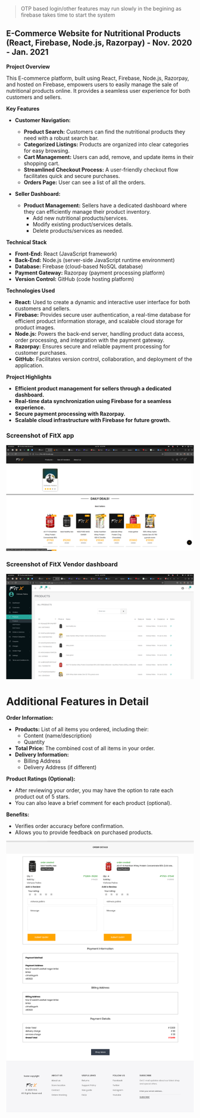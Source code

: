 > OTP based login/other features may run slowly in the begining as firebase takes time to start the system

## E-Commerce Website for Nutritional Products (React, Firebase, Node.js, Razorpay) - Nov. 2020 - Jan. 2021

**Project Overview**

This E-commerce platform, built using React, Firebase, Node.js, Razorpay, and hosted on Firebase, empowers users to easily manage the sale of nutritional products online. It provides a seamless user experience for both customers and sellers.

**Key Features**

* **Customer Navigation:**
  * **Product Search:** Customers can find the nutritional products they need with a robust search bar.
  * **Categorized Listings:** Products are organized into clear categories for easy browsing.
  * **Cart Management:** Users can add, remove, and update items in their shopping cart.
  * **Streamlined Checkout Process:** A user-friendly checkout flow facilitates quick and secure purchases.
  * **Orders Page:** User can see a list of all the orders.

* **Seller Dashboard:**
  * **Product Management:** Sellers have a dedicated dashboard where they can efficiently manage their product inventory.
      - Add new nutritional products/services.
      - Modify existing product/services details.
      - Delete products/services as needed.

**Technical Stack**

* **Front-End:** React (JavaScript framework)
* **Back-End:** Node.js (server-side JavaScript runtime environment)
* **Database:** Firebase (cloud-based NoSQL database)
* **Payment Gateway:** Razorpay (payment processing platform)
* **Version Control:** GitHub (code hosting platform)

**Technologies Used**

* **React:** Used to create a dynamic and interactive user interface for both customers and sellers.
* **Firebase:** Provides secure user authentication, a real-time database for efficient product information storage, and scalable cloud storage for product images.
* **Node.js:** Powers the back-end server, handling product data access, order processing, and integration with the payment gateway.
* **Razorpay:** Ensures secure and reliable payment processing for customer purchases.
* **GitHub:** Facilitates version control, collaboration, and deployment of the application.

**Project Highlights**

* **Efficient product management for sellers through a dedicated dashboard.**
* **Real-time data synchronization using Firebase for a seamless experience.**
* **Secure payment processing with Razorpay.**
* **Scalable cloud infrastructure with Firebase for future growth.**


### Screenshot of FitX app

![Screenshot of FitX app](/readmeImages/app.png)

### Screenshot of FitX Vendor dashboard
![Screenshot of FitX Vendor dashboard](/readmeImages/dashboard.png)

# Additional Features in Detail

**Order Information:**

* **Products:** List of all items you ordered, including their:
    * Content (name/description)
    * Quantity
* **Total Price:** The combined cost of all items in your order.
* **Delivery Information:**
    * Billing Address
    * Delivery Address (if different)

**Product Ratings (Optional):**

* After reviewing your order, you may have the option to rate each product out of 5 stars.
* You can also leave a brief comment for each product (optional).

**Benefits:**

* Verifies order accuracy before confirmation.
* Allows you to provide feedback on purchased products.

![alt text](<readmeImages/fitX _ Orders Details.png>)